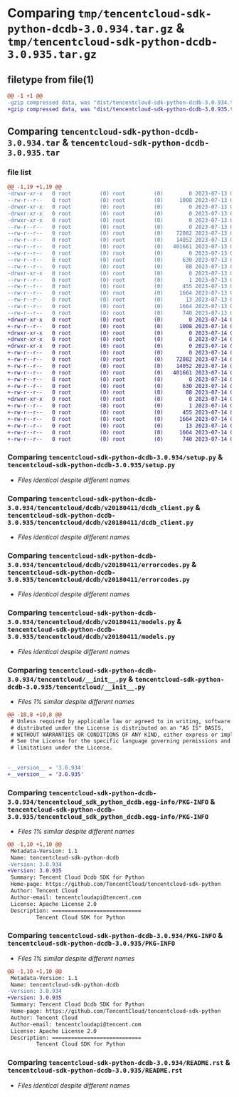 # Comparing `tmp/tencentcloud-sdk-python-dcdb-3.0.934.tar.gz` & `tmp/tencentcloud-sdk-python-dcdb-3.0.935.tar.gz`

## filetype from file(1)

```diff
@@ -1 +1 @@
-gzip compressed data, was "dist/tencentcloud-sdk-python-dcdb-3.0.934.tar", last modified: Thu Jul 13 00:20:42 2023, max compression
+gzip compressed data, was "dist/tencentcloud-sdk-python-dcdb-3.0.935.tar", last modified: Fri Jul 14 00:22:16 2023, max compression
```

## Comparing `tencentcloud-sdk-python-dcdb-3.0.934.tar` & `tencentcloud-sdk-python-dcdb-3.0.935.tar`

### file list

```diff
@@ -1,19 +1,19 @@
-drwxr-xr-x   0 root         (0) root         (0)        0 2023-07-13 00:20:42.000000 tencentcloud-sdk-python-dcdb-3.0.934/
--rw-r--r--   0 root         (0) root         (0)     1008 2023-07-13 00:20:42.000000 tencentcloud-sdk-python-dcdb-3.0.934/setup.py
-drwxr-xr-x   0 root         (0) root         (0)        0 2023-07-13 00:20:42.000000 tencentcloud-sdk-python-dcdb-3.0.934/tencentcloud/
-drwxr-xr-x   0 root         (0) root         (0)        0 2023-07-13 00:20:42.000000 tencentcloud-sdk-python-dcdb-3.0.934/tencentcloud/dcdb/
-drwxr-xr-x   0 root         (0) root         (0)        0 2023-07-13 00:20:42.000000 tencentcloud-sdk-python-dcdb-3.0.934/tencentcloud/dcdb/v20180411/
--rw-r--r--   0 root         (0) root         (0)        0 2023-07-13 00:20:42.000000 tencentcloud-sdk-python-dcdb-3.0.934/tencentcloud/dcdb/v20180411/__init__.py
--rw-r--r--   0 root         (0) root         (0)    72082 2023-07-13 00:20:42.000000 tencentcloud-sdk-python-dcdb-3.0.934/tencentcloud/dcdb/v20180411/dcdb_client.py
--rw-r--r--   0 root         (0) root         (0)    14052 2023-07-13 00:20:42.000000 tencentcloud-sdk-python-dcdb-3.0.934/tencentcloud/dcdb/v20180411/errorcodes.py
--rw-r--r--   0 root         (0) root         (0)   401661 2023-07-13 00:20:42.000000 tencentcloud-sdk-python-dcdb-3.0.934/tencentcloud/dcdb/v20180411/models.py
--rw-r--r--   0 root         (0) root         (0)        0 2023-07-13 00:20:42.000000 tencentcloud-sdk-python-dcdb-3.0.934/tencentcloud/dcdb/__init__.py
--rw-r--r--   0 root         (0) root         (0)      630 2023-07-13 00:20:42.000000 tencentcloud-sdk-python-dcdb-3.0.934/tencentcloud/__init__.py
--rw-r--r--   0 root         (0) root         (0)       88 2023-07-13 00:20:42.000000 tencentcloud-sdk-python-dcdb-3.0.934/setup.cfg
-drwxr-xr-x   0 root         (0) root         (0)        0 2023-07-13 00:20:42.000000 tencentcloud-sdk-python-dcdb-3.0.934/tencentcloud_sdk_python_dcdb.egg-info/
--rw-r--r--   0 root         (0) root         (0)        1 2023-07-13 00:20:42.000000 tencentcloud-sdk-python-dcdb-3.0.934/tencentcloud_sdk_python_dcdb.egg-info/dependency_links.txt
--rw-r--r--   0 root         (0) root         (0)      455 2023-07-13 00:20:42.000000 tencentcloud-sdk-python-dcdb-3.0.934/tencentcloud_sdk_python_dcdb.egg-info/SOURCES.txt
--rw-r--r--   0 root         (0) root         (0)     1664 2023-07-13 00:20:42.000000 tencentcloud-sdk-python-dcdb-3.0.934/tencentcloud_sdk_python_dcdb.egg-info/PKG-INFO
--rw-r--r--   0 root         (0) root         (0)       13 2023-07-13 00:20:42.000000 tencentcloud-sdk-python-dcdb-3.0.934/tencentcloud_sdk_python_dcdb.egg-info/top_level.txt
--rw-r--r--   0 root         (0) root         (0)     1664 2023-07-13 00:20:42.000000 tencentcloud-sdk-python-dcdb-3.0.934/PKG-INFO
--rw-r--r--   0 root         (0) root         (0)      740 2023-07-13 00:20:42.000000 tencentcloud-sdk-python-dcdb-3.0.934/README.rst
+drwxr-xr-x   0 root         (0) root         (0)        0 2023-07-14 00:22:16.000000 tencentcloud-sdk-python-dcdb-3.0.935/
+-rw-r--r--   0 root         (0) root         (0)     1008 2023-07-14 00:22:16.000000 tencentcloud-sdk-python-dcdb-3.0.935/setup.py
+drwxr-xr-x   0 root         (0) root         (0)        0 2023-07-14 00:22:16.000000 tencentcloud-sdk-python-dcdb-3.0.935/tencentcloud/
+drwxr-xr-x   0 root         (0) root         (0)        0 2023-07-14 00:22:16.000000 tencentcloud-sdk-python-dcdb-3.0.935/tencentcloud/dcdb/
+drwxr-xr-x   0 root         (0) root         (0)        0 2023-07-14 00:22:16.000000 tencentcloud-sdk-python-dcdb-3.0.935/tencentcloud/dcdb/v20180411/
+-rw-r--r--   0 root         (0) root         (0)        0 2023-07-14 00:22:16.000000 tencentcloud-sdk-python-dcdb-3.0.935/tencentcloud/dcdb/v20180411/__init__.py
+-rw-r--r--   0 root         (0) root         (0)    72082 2023-07-14 00:22:16.000000 tencentcloud-sdk-python-dcdb-3.0.935/tencentcloud/dcdb/v20180411/dcdb_client.py
+-rw-r--r--   0 root         (0) root         (0)    14052 2023-07-14 00:22:16.000000 tencentcloud-sdk-python-dcdb-3.0.935/tencentcloud/dcdb/v20180411/errorcodes.py
+-rw-r--r--   0 root         (0) root         (0)   401661 2023-07-14 00:22:16.000000 tencentcloud-sdk-python-dcdb-3.0.935/tencentcloud/dcdb/v20180411/models.py
+-rw-r--r--   0 root         (0) root         (0)        0 2023-07-14 00:22:16.000000 tencentcloud-sdk-python-dcdb-3.0.935/tencentcloud/dcdb/__init__.py
+-rw-r--r--   0 root         (0) root         (0)      630 2023-07-14 00:22:16.000000 tencentcloud-sdk-python-dcdb-3.0.935/tencentcloud/__init__.py
+-rw-r--r--   0 root         (0) root         (0)       88 2023-07-14 00:22:16.000000 tencentcloud-sdk-python-dcdb-3.0.935/setup.cfg
+drwxr-xr-x   0 root         (0) root         (0)        0 2023-07-14 00:22:16.000000 tencentcloud-sdk-python-dcdb-3.0.935/tencentcloud_sdk_python_dcdb.egg-info/
+-rw-r--r--   0 root         (0) root         (0)        1 2023-07-14 00:22:16.000000 tencentcloud-sdk-python-dcdb-3.0.935/tencentcloud_sdk_python_dcdb.egg-info/dependency_links.txt
+-rw-r--r--   0 root         (0) root         (0)      455 2023-07-14 00:22:16.000000 tencentcloud-sdk-python-dcdb-3.0.935/tencentcloud_sdk_python_dcdb.egg-info/SOURCES.txt
+-rw-r--r--   0 root         (0) root         (0)     1664 2023-07-14 00:22:16.000000 tencentcloud-sdk-python-dcdb-3.0.935/tencentcloud_sdk_python_dcdb.egg-info/PKG-INFO
+-rw-r--r--   0 root         (0) root         (0)       13 2023-07-14 00:22:16.000000 tencentcloud-sdk-python-dcdb-3.0.935/tencentcloud_sdk_python_dcdb.egg-info/top_level.txt
+-rw-r--r--   0 root         (0) root         (0)     1664 2023-07-14 00:22:16.000000 tencentcloud-sdk-python-dcdb-3.0.935/PKG-INFO
+-rw-r--r--   0 root         (0) root         (0)      740 2023-07-14 00:22:16.000000 tencentcloud-sdk-python-dcdb-3.0.935/README.rst
```

### Comparing `tencentcloud-sdk-python-dcdb-3.0.934/setup.py` & `tencentcloud-sdk-python-dcdb-3.0.935/setup.py`

 * *Files identical despite different names*

### Comparing `tencentcloud-sdk-python-dcdb-3.0.934/tencentcloud/dcdb/v20180411/dcdb_client.py` & `tencentcloud-sdk-python-dcdb-3.0.935/tencentcloud/dcdb/v20180411/dcdb_client.py`

 * *Files identical despite different names*

### Comparing `tencentcloud-sdk-python-dcdb-3.0.934/tencentcloud/dcdb/v20180411/errorcodes.py` & `tencentcloud-sdk-python-dcdb-3.0.935/tencentcloud/dcdb/v20180411/errorcodes.py`

 * *Files identical despite different names*

### Comparing `tencentcloud-sdk-python-dcdb-3.0.934/tencentcloud/dcdb/v20180411/models.py` & `tencentcloud-sdk-python-dcdb-3.0.935/tencentcloud/dcdb/v20180411/models.py`

 * *Files identical despite different names*

### Comparing `tencentcloud-sdk-python-dcdb-3.0.934/tencentcloud/__init__.py` & `tencentcloud-sdk-python-dcdb-3.0.935/tencentcloud/__init__.py`

 * *Files 1% similar despite different names*

```diff
@@ -10,8 +10,8 @@
 # Unless required by applicable law or agreed to in writing, software
 # distributed under the License is distributed on an "AS IS" BASIS,
 # WITHOUT WARRANTIES OR CONDITIONS OF ANY KIND, either express or implied.
 # See the License for the specific language governing permissions and
 # limitations under the License.
 
 
-__version__ = '3.0.934'
+__version__ = '3.0.935'
```

### Comparing `tencentcloud-sdk-python-dcdb-3.0.934/tencentcloud_sdk_python_dcdb.egg-info/PKG-INFO` & `tencentcloud-sdk-python-dcdb-3.0.935/tencentcloud_sdk_python_dcdb.egg-info/PKG-INFO`

 * *Files 1% similar despite different names*

```diff
@@ -1,10 +1,10 @@
 Metadata-Version: 1.1
 Name: tencentcloud-sdk-python-dcdb
-Version: 3.0.934
+Version: 3.0.935
 Summary: Tencent Cloud Dcdb SDK for Python
 Home-page: https://github.com/TencentCloud/tencentcloud-sdk-python
 Author: Tencent Cloud
 Author-email: tencentcloudapi@tencent.com
 License: Apache License 2.0
 Description: ============================
         Tencent Cloud SDK for Python
```

### Comparing `tencentcloud-sdk-python-dcdb-3.0.934/PKG-INFO` & `tencentcloud-sdk-python-dcdb-3.0.935/PKG-INFO`

 * *Files 1% similar despite different names*

```diff
@@ -1,10 +1,10 @@
 Metadata-Version: 1.1
 Name: tencentcloud-sdk-python-dcdb
-Version: 3.0.934
+Version: 3.0.935
 Summary: Tencent Cloud Dcdb SDK for Python
 Home-page: https://github.com/TencentCloud/tencentcloud-sdk-python
 Author: Tencent Cloud
 Author-email: tencentcloudapi@tencent.com
 License: Apache License 2.0
 Description: ============================
         Tencent Cloud SDK for Python
```

### Comparing `tencentcloud-sdk-python-dcdb-3.0.934/README.rst` & `tencentcloud-sdk-python-dcdb-3.0.935/README.rst`

 * *Files identical despite different names*

